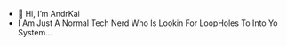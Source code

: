 - 👋 Hi, I’m AndrKai
- I Am Just A Normal Tech Nerd Who Is Lookin For LoopHoles To Into Yo System...
<!---
- 👀 I’m Interested in ...
- 🌱 I’m Currently learning ...
- 💞️ I’m looking to collaborate on ...
- 📫 How to reach me ...
--->
<!---
AndrKai1771/AndrKai1771 is a ✨ special ✨ repository because its `README.md` (this file) appears on your GitHub profile.
You can click the Preview link to take a look at your changes.
--->
